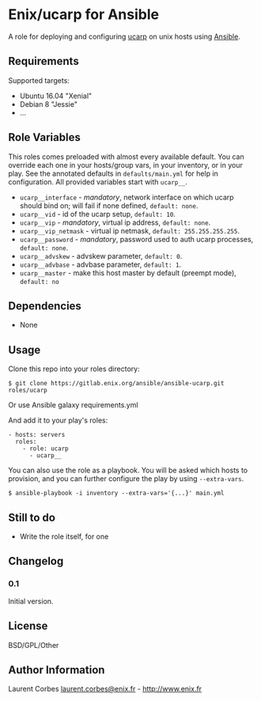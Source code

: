 Enix/ucarp for Ansible
==================

A role for deploying and configuring [ucarp](https://www.pureftpd.org/project/ucarp) on unix hosts using [Ansible](http://www.ansible.com/).


Requirements
------------

Supported targets:

- Ubuntu 16.04 "Xenial"
- Debian 8 "Jessie"
- ...


Role Variables
--------------

This roles comes preloaded with almost every available default. You can override each one in your hosts/group vars, in your inventory, or in your play. See the annotated defaults in `defaults/main.yml` for help in configuration. All provided variables start with `ucarp__`.

- `ucarp__interface` - *mandatory*, network interface on which ucarp should bind on; will fail if none defined, `default: none`.
- `ucarp__vid` - id of the ucarp setup, `default: 10`.
- `ucarp__vip` - *mandatory*, virtual ip address, `default: none`.
- `ucarp__vip_netmask` - virtual ip netmask, `default: 255.255.255.255`.
- `ucarp__password` - *mandatory*, password used to auth ucarp processes, `default: none`.
- `ucarp__advskew` - advskew parameter, `default: 0`.
- `ucarp__advbase` - advbase parameter, `default: 1`.
- `ucarp__master` - make this host master by default (preempt mode), `default: no`

Dependencies
------------

- None

Usage
-----

Clone this repo into your roles directory:

    $ git clone https://gitlab.enix.org/ansible/ansible-ucarp.git roles/ucarp

Or use Ansible galaxy requirements.yml

And add it to your play's roles:

    - hosts: servers
      roles:
        - role: ucarp
          - ucarp__


You can also use the role as a playbook. You will be asked which hosts to provision, and you can further configure the play by using `--extra-vars`.

    $ ansible-playbook -i inventory --extra-vars='{...}' main.yml


Still to do
-----------

- Write the role itself, for one


Changelog
---------

### 0.1

Initial version.

License
-------

BSD/GPL/Other

Author Information
------------------

Laurent Corbes <laurent.corbes@enix.fr> - http://www.enix.fr
